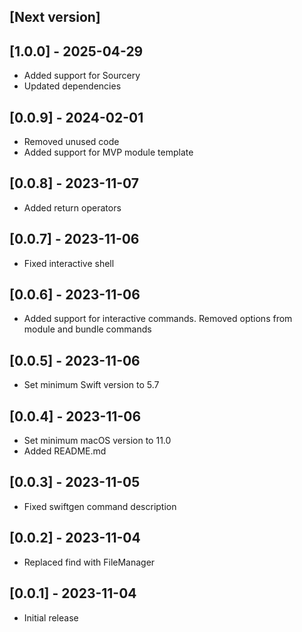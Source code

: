 ## [Next version]

## [1.0.0] - 2025-04-29

- Added support for Sourcery
- Updated dependencies

## [0.0.9] - 2024-02-01

- Removed unused code
- Added support for MVP module template

## [0.0.8] - 2023-11-07

- Added return operators

## [0.0.7] - 2023-11-06

- Fixed interactive shell

## [0.0.6] - 2023-11-06

- Added support for interactive commands. Removed options from module and bundle commands

## [0.0.5] - 2023-11-06

- Set minimum Swift version to 5.7

## [0.0.4] - 2023-11-06

- Set minimum macOS version to 11.0
- Added README.md

## [0.0.3] - 2023-11-05

- Fixed swiftgen command description

## [0.0.2] - 2023-11-04

- Replaced find with FileManager

## [0.0.1] - 2023-11-04

- Initial release
